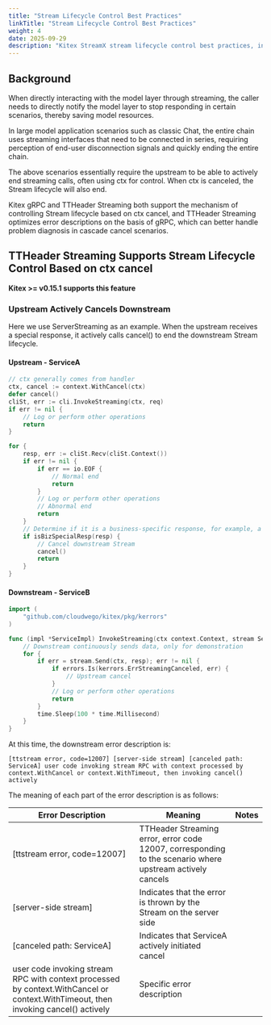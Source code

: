 ```yaml
---
title: "Stream Lifecycle Control Best Practices"
linkTitle: "Stream Lifecycle Control Best Practices"
weight: 4
date: 2025-09-29
description: "Kitex StreamX stream lifecycle control best practices, introducing how to use ctx cancel to control streaming call lifecycle."
---
```


## Background

When directly interacting with the model layer through streaming, the caller needs to directly notify the model layer to stop responding in certain scenarios, thereby saving model resources.

In large model application scenarios such as classic Chat, the entire chain uses streaming interfaces that need to be connected in series, requiring perception of end-user disconnection signals and quickly ending the entire chain.

The above scenarios essentially require the upstream to be able to actively end streaming calls, often using ctx for control. When ctx is canceled, the Stream lifecycle will also end.

Kitex gRPC and TTHeader Streaming both support the mechanism of controlling Stream lifecycle based on ctx cancel, and TTHeader Streaming optimizes error descriptions on the basis of gRPC, which can better handle problem diagnosis in cascade cancel scenarios.

## TTHeader Streaming Supports Stream Lifecycle Control Based on ctx cancel

**Kitex >= v0.15.1 supports this feature**

### Upstream Actively Cancels Downstream

Here we use ServerStreaming as an example. When the upstream receives a special response, it actively calls cancel() to end the downstream Stream lifecycle.

#### Upstream - ServiceA

```go
// ctx generally comes from handler
ctx, cancel := context.WithCancel(ctx)
defer cancel()
cliSt, err := cli.InvokeStreaming(ctx, req)
if err != nil {
    // Log or perform other operations
    return
}

for {
    resp, err := cliSt.Recv(cliSt.Context())
    if err != nil {
        if err == io.EOF {
            // Normal end
            return
        }
        // Log or perform other operations
        // Abnormal end
        return
    }
    // Determine if it is a business-specific response, for example, a special flag is defined in resp to indicate end
    if isBizSpecialResp(resp) {
        // Cancel downstream Stream
        cancel()
        return
    }
}
```

#### Downstream - ServiceB

```go
import (
    "github.com/cloudwego/kitex/pkg/kerrors"
)

func (impl *ServiceImpl) InvokeStreaming(ctx context.Context, stream Service_InvokeStreamingServer) (err error) {
    // Downstream continuously sends data, only for demonstration
    for {
        if err = stream.Send(ctx, resp); err != nil {
            if errors.Is(kerrors.ErrStreamingCanceled, err) {
                // Upstream cancel
            }
            // Log or perform other operations
            return
        }
        time.Sleep(100 * time.Millisecond)
    }
}
```

At this time, the downstream error description is:

```
[ttstream error, code=12007] [server-side stream] [canceled path: ServiceA] user code invoking stream RPC with context processed by context.WithCancel or context.WithTimeout, then invoking cancel() actively
```

The meaning of each part of the error description is as follows:

| Error Description | Meaning | Notes |
|-------------------|---------|-------|
| [ttstream error, code=12007] | TTHeader Streaming error, error code 12007, corresponding to the scenario where upstream actively cancels | |
| [server-side stream] | Indicates that the error is thrown by the Stream on the server side | |
| [canceled path: ServiceA] | Indicates that ServiceA actively initiated cancel | |
| user code invoking stream RPC with context processed by context.WithCancel or context.WithTimeout, then invoking cancel() actively | Specific error description | |
